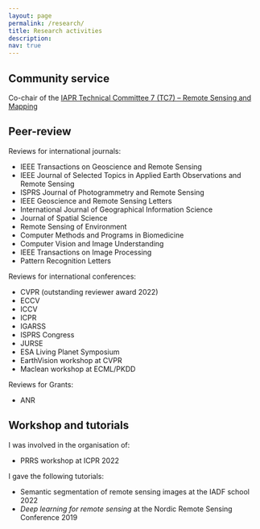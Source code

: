 ```yaml
---
layout: page
permalink: /research/
title: Research activities
description: 
nav: true
---
```


## Community service

Co-chair of the <a href="http://iapr-tc7.ipb.uni-bonn.de">IAPR Technical Committee 7 (TC7) – Remote Sensing and Mapping</a>

## Peer-review

Reviews for international journals:
- IEEE Transactions on Geoscience and Remote Sensing
- IEEE Journal of Selected Topics in Applied Earth Observations and Remote Sensing
- ISPRS Journal of Photogrammetry and Remote Sensing
- IEEE Geoscience and Remote Sensing Letters
- International Journal of Geographical Information Science
- Journal of Spatial Science
- Remote Sensing of Environment
- Computer Methods and Programs in Biomedicine
- Computer Vision and Image Understanding
- IEEE Transactions on Image Processing
- Pattern Recognition Letters

Reviews for international conferences:
- CVPR (outstanding reviewer award 2022)
- ECCV
- ICCV
- ICPR
- IGARSS
- ISPRS Congress
- JURSE
- ESA Living Planet Symposium
- EarthVision workshop at CVPR
- Maclean workshop at ECML/PKDD

Reviews for Grants:
- ANR

## Workshop and tutorials

I was involved in the organisation of:
- PRRS workshop at ICPR 2022

I gave the following tutorials:
- Semantic segmentation of remote sensing images at the IADF school 2022
- *Deep learning for remote sensing* at the Nordic Remote Sensing Conference 2019